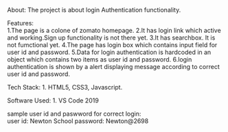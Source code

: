 About: 
      The project is about login Authentication functionality.

Features:  
       1.The page is a colone of zomato homepage.
       2.It has login link which active and working.Sign up functionality is not there yet.
       3.It has searchbox. It is not fumctional yet.
       4.The page has login box which contains input field for user id and password.
       5.Data for login authentication is hardcoded in an object which contains two items as user id and password.
       6.login authentication is shown  by a alert displaying message according to correct user id and password.
       
Tech Stack:
      1. HTML5, CSS3, Javascript.
      
Software Used:
      1. VS Code 2019
      
sample user id and paswword for correct login:  
                  user id: Newton School
                  password: Newton@2698
